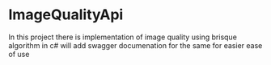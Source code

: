 # ImageQualityApi

In this project there is implementation of image quality using brisque algorithm in c# 
will add swagger documenation for the same for easier ease of use 
